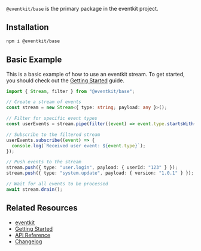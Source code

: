 `@eventkit/base` is the primary package in the eventkit project.

## Installation

```sh
npm i @eventkit/base
```

## Basic Example

This is a basic example of how to use an eventkit stream. To get started, you should check out the [Getting Started](https://hntrl.github.io/eventkit/guide/getting-started) guide.

```typescript
import { Stream, filter } from "@eventkit/base";

// Create a stream of events
const stream = new Stream<{ type: string; payload: any }>();

// Filter for specific event types
const userEvents = stream.pipe(filter((event) => event.type.startsWith("user.")));

// Subscribe to the filtered stream
userEvents.subscribe((event) => {
  console.log(`Received user event: ${event.type}`);
});

// Push events to the stream
stream.push({ type: "user.login", payload: { userId: "123" } });
stream.push({ type: "system.update", payload: { version: "1.0.1" } }); // This won't be logged

// Wait for all events to be processed
await stream.drain();
```

## Related Resources

- [eventkit](https://github.com/hntrl/eventkit)
- [Getting Started](https://hntrl.github.io/eventkit/guide/getting-started)
- [API Reference](https://hntrl.github.io/eventkit/reference/_eventkit/base)
- [Changelog](./CHANGELOG.md)
